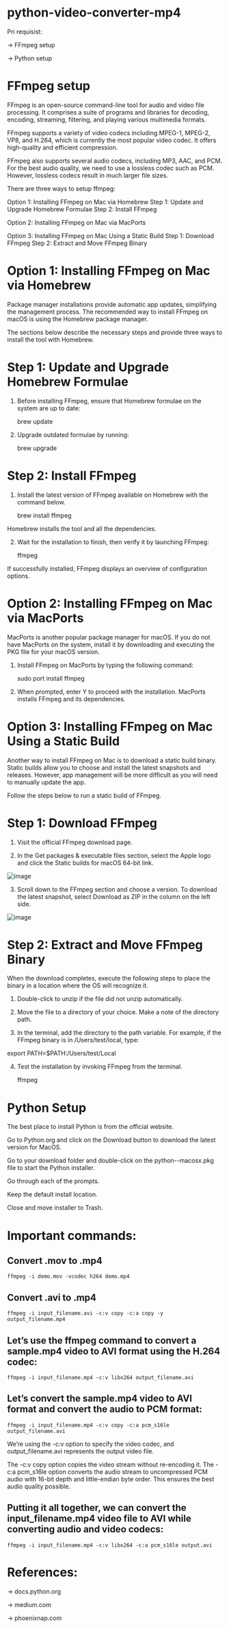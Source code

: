 # python-video-converter-mp4

Pri requisist:

  -> FFmpeg setup

  -> Python setup
  
# FFmpeg setup

FFmpeg is an open-source command-line tool for audio and video file processing. It comprises a suite of programs and libraries for decoding, encoding, streaming, filtering, and playing various multimedia formats.

FFmpeg supports a variety of video codecs including MPEG-1, MPEG-2, VP8, and H.264, which is currently the most popular video codec. It offers high-quality and efficient compression.

FFmpeg also supports several audio codecs, including MP3, AAC, and PCM. For the best audio quality, we need to use a lossless codec such as PCM. However, lossless codecs result in much larger file sizes.

There are three ways to setup ffmpeg:
  
Option 1: Installing FFmpeg on Mac via Homebrew
  Step 1: Update and Upgrade Homebrew Formulae
  Step 2: Install FFmpeg
  
Option 2: Installing FFmpeg on Mac via MacPorts

Option 3: Installing FFmpeg on Mac Using a Static Build
  Step 1: Download FFmpeg
  Step 2: Extract and Move FFmpeg Binary
  
  
  
# Option 1: Installing FFmpeg on Mac via Homebrew

Package manager installations provide automatic app updates, simplifying the management process. The recommended way to install FFmpeg on macOS is using the Homebrew package manager.

The sections below describe the necessary steps and provide three ways to install the tool with Homebrew.

# Step 1: Update and Upgrade Homebrew Formulae

1. Before installing FFmpeg, ensure that Homebrew formulae on the system are up to date:

    brew update


2. Upgrade outdated formulae by running:

    brew upgrade



# Step 2: Install FFmpeg

1. Install the latest version of FFmpeg available on Homebrew with the command below.

    brew install ffmpeg

Homebrew installs the tool and all the dependencies.



2. Wait for the installation to finish, then verify it by launching FFmpeg:

    ffmpeg


If successfully installed, FFmpeg displays an overview of configuration options.

# Option 2: Installing FFmpeg on Mac via MacPorts

MacPorts is another popular package manager for macOS. If you do not have MacPorts on the system, install it by downloading and executing the PKG file for your macOS version.

1. Install FFmpeg on MacPorts by typing the following command:

    sudo port install ffmpeg

2. When prompted, enter Y to proceed with the installation. MacPorts installs FFmpeg and its dependencies.

# Option 3: Installing FFmpeg on Mac Using a Static Build
Another way to install FFmpeg on Mac is to download a static build binary. Static builds allow you to choose and install the latest snapshots and releases. However, app management will be more difficult as you will need to manually update the app.

Follow the steps below to run a static build of FFmpeg.

# Step 1: Download FFmpeg
1. Visit the official FFmpeg download page.

2. In the Get packages & executable files section, select the Apple logo and click the Static builds for macOS 64-bit link.

![image](https://user-images.githubusercontent.com/51235527/236664798-e26768a8-5f3c-4da9-b840-de2e3a96ba7f.png)


3. Scroll down to the FFmpeg section and choose a version. To download the latest snapshot, select Download as ZIP in the column on the left side.

![image](https://user-images.githubusercontent.com/51235527/236664805-260d669e-95d0-4ba4-a469-51ec1c85d623.png)


# Step 2: Extract and Move FFmpeg Binary
When the download completes, execute the following steps to place the binary in a location where the OS will recognize it.

1. Double-click to unzip if the file did not unzip automatically.

2. Move the file to a directory of your choice. Make a note of the directory path.

3. In the terminal, add the directory to the path variable. For example, if the FFmpeg binary is in /Users/test/local, type:

export PATH=$PATH:/Users/test/Local

4. Test the installation by invoking FFmpeg from the terminal.

    ffmpeg

# Python Setup

The best place to install Python is from the official website.

Go to Python.org and click on the Download button to download the latest version for MacOS.

Go to your download folder and double-click on the python-<version>-macosx.pkg file to start the Python installer.

Go through each of the prompts.

Keep the default install location.

Close and move installer to Trash.



# Important commands:

## Convert .mov to .mp4

    ffmpeg -i demo.mov -vcodec h264 demo.mp4

## Convert .avi to .mp4

    ffmpeg -i input_filename.avi -c:v copy -c:a copy -y output_filename.mp4

## Let’s use the ffmpeg command to convert a sample.mp4 video to AVI format using the H.264 codec:

    ffmpeg -i input_filename.mp4 -c:v libx264 output_filename.avi

## Let’s convert the sample.mp4 video to AVI format and convert the audio to PCM format:

    ffmpeg -i input_filename.mp4 -c:v copy -c:a pcm_s16le output_filename.avi

We’re using the -c:v option to specify the video codec, and output_filename.avi represents the output video file.

The -c:v copy option copies the video stream without re-encoding it. The -c:a pcm_s16le option converts the audio stream to uncompressed PCM audio with 16-bit depth and little-endian byte order. This ensures the best audio quality possible.


## Putting it all together, we can convert the input_filename.mp4 video file to AVI while converting audio and video codecs:

    ffmpeg -i input_filename.mp4 -c:v libx264 -c:a pcm_s16le output.avi



# References:
  
-> docs.python.org

-> medium.com

-> phoenixnap.com
